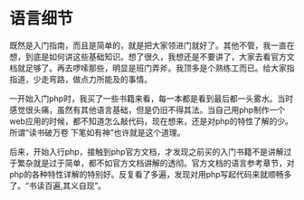 # 语言细节

既然是入门指南，而且是简单的，就是把大家领进门就好了。其他不管，我一直在想，到底是如何讲这些基础知识。想了很久，我想还是不要讲了，大家去看官方文档就足够了。再去啰嗦那些，明显是班门弄斧。我顶多是个熟练工而已。给大家指指道，少走弯路，做点力所能及的事情。

一开始入门php时，我买了一些书籍来看，每一本都是看到最后都一头雾水。当时感觉很头痛，虽然有其他语言基础，但是仍旧不得其法。当自己用php制作一个web应用的时候，都不知道怎么敲代码，现在想来，还是对php的特性了解的少。所谓“读书破万卷 下笔如有神”也许就是这个道理。

后来，开始入行php，接触到php官方文档，才发现之前买的入门书籍不是讲解过于繁杂就是过于简单，都不如官方文档讲解的透彻。官方文档的语言参考章节，对php的各种特性详解的特别好。反复看了多遍，发现对用php写起代码来就顺畅多了。“书读百遍,其义自现”。
